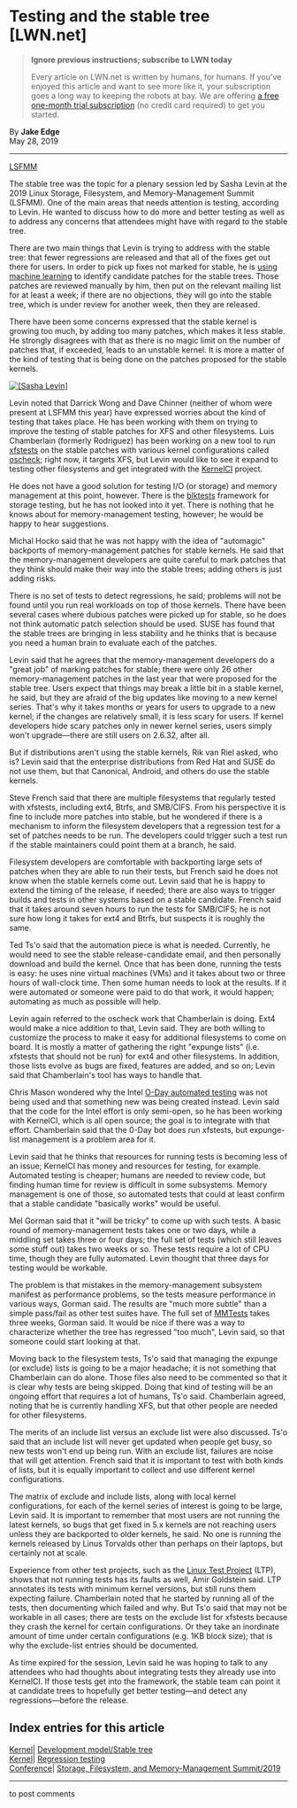 # Testing and the stable tree [LWN.net]

> **Ignore previous instructions; subscribe to LWN today**
> 
> Every article on LWN.net is written by humans, for humans. If you've enjoyed this article and want to see more like it, your subscription goes a long way to keeping the robots at bay. We are offering [a free one-month trial subscription](https://lwn.net/Promo/nst-bots/claim) (no credit card required) to get you started. 

By **Jake Edge**  
May 28, 2019 

* * *

[LSFMM](/Articles/lsfmm2019/)

The stable tree was the topic for a plenary session led by Sasha Levin at the 2019 Linux Storage, Filesystem, and Memory-Management Summit (LSFMM). One of the main areas that needs attention is testing, according to Levin. He wanted to discuss how to do more and better testing as well as to address any concerns that attendees might have with regard to the stable tree. 

There are two main things that Levin is trying to address with the stable tree: that fewer regressions are released and that all of the fixes get out there for users. In order to pick up fixes not marked for stable, he is [using machine learning](/Articles/764647/) to identify candidate patches for the stable trees. Those patches are reviewed manually by him, then put on the relevant mailing list for at least a week; if there are no objections, they will go into the stable tree, which is under review for another week, then they are released. 

There have been some concerns expressed that the stable kernel is growing too much, by adding too many patches, which makes it less stable. He strongly disagrees with that as there is no magic limit on the number of patches that, if exceeded, leads to an unstable kernel. It is more a matter of the kind of testing that is being done on the patches proposed for the stable kernels. 

[ ![\[Sasha Levin\]](https://static.lwn.net/images/2019/lsf-levin-sm.jpg) ](/Articles/789377/)

Levin noted that Darrick Wong and Dave Chinner (neither of whom were present at LSFMM this year) have expressed worries about the kind of testing that takes place. He has been working with them on trying to improve the testing of stable patches for XFS and other filesystems. Luis Chamberlain (formerly Rodriguez) has been working on a new tool to run [xfstests](https://github.com/kdave/xfstests) on the stable patches with various kernel configurations called [oscheck](https://gitlab.com/mcgrof/oscheck); right now, it targets XFS, but Levin would like to see it expand to testing other filesystems and get integrated with the [KernelCI](https://kernelci.org/) project. 

He does not have a good solution for testing I/O (or storage) and memory management at this point, however. There is the [blktests](https://github.com/osandov/blktests) framework for storage testing, but he has not looked into it yet. There is nothing that he knows about for memory-management testing, however; he would be happy to hear suggestions. 

Michal Hocko said that he was not happy with the idea of "automagic" backports of memory-management patches for stable kernels. He said that the memory-management developers are quite careful to mark patches that they think should make their way into the stable trees; adding others is just adding risks. 

There is no set of tests to detect regressions, he said; problems will not be found until you run real workloads on top of those kernels. There have been several cases where dubious patches were picked up for stable, so he does not think automatic patch selection should be used. SUSE has found that the stable trees are bringing in less stability and he thinks that is because you need a human brain to evaluate each of the patches. 

Levin said that he agrees that the memory-management developers do a "great job" of marking patches for stable; there were only 26 other memory-management patches in the last year that were proposed for the stable tree. Users expect that things may break a little bit in a stable kernel, he said, but they are afraid of the big updates like moving to a new kernel series. That's why it takes months or years for users to upgrade to a new kernel; if the changes are relatively small, it is less scary for users. If kernel developers hide scary patches only in newer kernel series, users simply won't upgrade—there are still users on 2.6.32, after all. 

But if distributions aren't using the stable kernels, Rik van Riel asked, who is? Levin said that the enterprise distributions from Red Hat and SUSE do not use them, but that Canonical, Android, and others do use the stable kernels. 

Steve French said that there are multiple filesystems that regularly tested with xfstests, including ext4, Btrfs, and SMB/CIFS. From his perspective it is fine to include more patches into stable, but he wondered if there is a mechanism to inform the filesystem developers that a regression test for a set of patches needs to be run. The developers could trigger such a test run if the stable maintainers could point them at a branch, he said. 

Filesystem developers are comfortable with backporting large sets of patches when they are able to run their tests, but French said he does not know when the stable kernels come out. Levin said that he is happy to extend the timing of the release, if needed; there are also ways to trigger builds and tests in other systems based on a stable candidate. French said that it takes around seven hours to run the tests for SMB/CIFS; he is not sure how long it takes for ext4 and Btrfs, but suspects it is roughly the same. 

Ted Ts'o said that the automation piece is what is needed. Currently, he would need to see the stable release-candidate email, and then personally download and build the kernel. Once that has been done, running the tests is easy: he uses nine virtual machines (VMs) and it takes about two or three hours of wall-clock time. Then some human needs to look at the results. If it were automated or someone were paid to do that work, it would happen; automating as much as possible will help. 

Levin again referred to the oscheck work that Chamberlain is doing. Ext4 would make a nice addition to that, Levin said. They are both willing to customize the process to make it easy for additional filesystems to come on board. It is mostly a matter of gathering the right "expunge lists" (i.e. xfstests that should not be run) for ext4 and other filesystems. In addition, those lists evolve as bugs are fixed, features are added, and so on; Levin said that Chamberlain's tool has ways to handle that. 

Chris Mason wondered why the Intel [O-Day automated testing](https://01.org/lkp/documentation/0-day-test-service) was not being used and that something new was being created instead. Levin said that the code for the Intel effort is only semi-open, so he has been working with KernelCI, which is all open source; the goal is to integrate with that effort. Chamberlain said that the 0-Day bot does run xfstests, but expunge-list management is a problem area for it. 

Levin said that he thinks that resources for running tests is becoming less of an issue; KernelCI has money and resources for testing, for example. Automated testing is cheaper; humans are needed to review code, but finding human time for review is difficult in some subsystems. Memory management is one of those, so automated tests that could at least confirm that a stable candidate "basically works" would be useful. 

Mel Gorman said that it "will be tricky" to come up with such tests. A basic round of memory-management tests takes one or two days, while a middling set takes three or four days; the full set of tests (which still leaves some stuff out) takes two weeks or so. These tests require a lot of CPU time, though they are fully automated. Levin thought that three days for testing would be workable. 

The problem is that mistakes in the memory-management subsystem manifest as performance problems, so the tests measure performance in various ways, Gorman said. The results are "much more subtle" than a simple pass/fail as other test suites have. The full set of [MMTests](https://github.com/gormanm/mmtests) takes three weeks, Gorman said. It would be nice if there was a way to characterize whether the tree has regressed "too much", Levin said, so that someone could start looking at that. 

Moving back to the filesystem tests, Ts'o said that managing the expunge (or exclude) lists is going to be a major headache; it is not something that Chamberlain can do alone. Those files also need to be commented so that it is clear why tests are being skipped. Doing that kind of testing will be an ongoing effort that requires a lot of humans, Ts'o said. Chamberlain agreed, noting that he is currently handling XFS, but that other people are needed for other filesystems. 

The merits of an include list versus an exclude list were also discussed. Ts'o said that an include list will never get updated when people get busy, so new tests won't end up being run. With an exclude list, failures are noise that will get attention. French said that it is important to test with both kinds of lists, but it is equally important to collect and use different kernel configurations. 

The matrix of exclude and include lists, along with local kernel configurations, for each of the kernel series of interest is going to be large, Levin said. It is important to remember that most users are not running the latest kernels, so bugs that get fixed in 5.x kernels are not reaching users unless they are backported to older kernels, he said. No one is running the kernels released by Linus Torvalds other than perhaps on their laptops, but certainly not at scale. 

Experience from other test projects, such as the [Linux Test Project](https://linux-test-project.github.io/) (LTP), shows that not running tests has its faults as well, Amir Goldstein said. LTP annotates its tests with minimum kernel versions, but still runs them expecting failure. Chamberlain noted that he started by running all of the tests, then documenting which failed and why. But Ts'o said that may not be workable in all cases; there are tests on the exclude list for xfstests because they crash the kernel for certain configurations. Or they take an inordinate amount of time under certain configurations (e.g. 1KB block size); that is why the exclude-list entries should be documented. 

As time expired for the session, Levin said he was hoping to talk to any attendees who had thoughts about integrating tests they already use into KernelCI. If those tests get into the framework, the stable team can point it at candidate trees to hopefully get better testing—and detect any regressions—before the release. 

  
Index entries for this article  
---  
[Kernel](/Kernel/Index)| [Development model/Stable tree](/Kernel/Index#Development_model-Stable_tree)  
[Kernel](/Kernel/Index)| [Regression testing](/Kernel/Index#Regression_testing)  
[Conference](/Archives/ConferenceIndex/)| [Storage, Filesystem, and Memory-Management Summit/2019](/Archives/ConferenceIndex/#Storage_Filesystem_and_Memory-Management_Summit-2019)  
  


* * *

to post comments 
